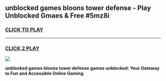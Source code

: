 
## unblocked games bloons tower defense - Play Unblocked Gmaes & Free #5mz8i
<h3>
<a href="https://news.freeplayer.one?title=unblocked_games_bloons_tower_defense&ref=26F">CLICK TO PLAY</a></h3>
<hr>

<h3>
<a href="https://news.freeplayer.one?title=unblocked_games_bloons_tower_defense&ref=26F">CLICK 2 PLAY</a>
  
</h3>

<a href="https://news.freeplayer.one?title=unblocked_games_bloons_tower_defense&ref=26F/"><img src="https://clearcache.store/games.png"></a>


**unblocked games bloons tower defense games unblocked: Your Gateway to Fun and Accessible Online Gaming**
